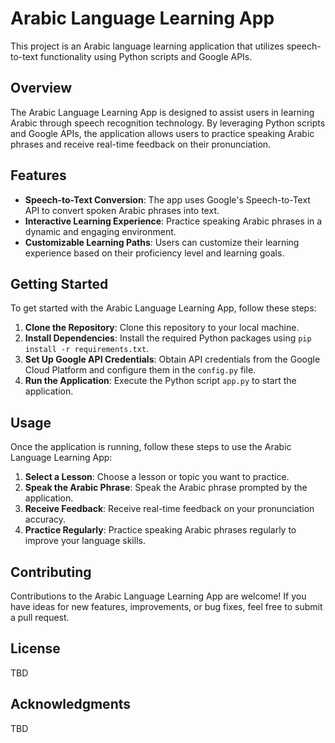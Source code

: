 # Arabic Language Learning App

This project is an Arabic language learning application that utilizes speech-to-text functionality using Python scripts and Google APIs.

## Overview

The Arabic Language Learning App is designed to assist users in learning Arabic through speech recognition technology. By leveraging Python scripts and Google APIs, the application allows users to practice speaking Arabic phrases and receive real-time feedback on their pronunciation.

## Features

- **Speech-to-Text Conversion**: The app uses Google's Speech-to-Text API to convert spoken Arabic phrases into text.
- **Interactive Learning Experience**: Practice speaking Arabic phrases in a dynamic and engaging environment.
- **Customizable Learning Paths**: Users can customize their learning experience based on their proficiency level and learning goals.

## Getting Started

To get started with the Arabic Language Learning App, follow these steps:

1. **Clone the Repository**: Clone this repository to your local machine.
2. **Install Dependencies**: Install the required Python packages using `pip install -r requirements.txt`.
3. **Set Up Google API Credentials**: Obtain API credentials from the Google Cloud Platform and configure them in the `config.py` file.
4. **Run the Application**: Execute the Python script `app.py` to start the application.

## Usage

Once the application is running, follow these steps to use the Arabic Language Learning App:

1. **Select a Lesson**: Choose a lesson or topic you want to practice.
2. **Speak the Arabic Phrase**: Speak the Arabic phrase prompted by the application.
3. **Receive Feedback**: Receive real-time feedback on your pronunciation accuracy.
4. **Practice Regularly**: Practice speaking Arabic phrases regularly to improve your language skills.

## Contributing

Contributions to the Arabic Language Learning App are welcome! If you have ideas for new features, improvements, or bug fixes, feel free to submit a pull request.

## License

TBD

## Acknowledgments

TBD
